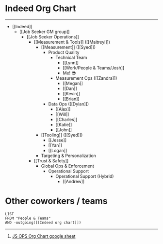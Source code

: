 # Indeed Org Chart
---
- [[Indeed]]
	- [[Job Seeker GM group]]
		- [[Job Seeker Operations]]
			- [[Measurement & Tools]] ([[Maitreyi]])
				- [[Measurement]] ([[Syed]])
					- Product Quality
						- Technical Team
							- [[Lynn]]
							- [[Work/People & Teams/Josh]]
							- Me! 😎
						- Measurement Ops ([[Zandra]])
							- [[Megan]]
							- [[Dan]]
							- [[Kevin]]
							- [[Brian]]
					- Data Ops ([[Dylan]])
						- [[Alex]]
						- [[Will]]
						- [[Charles]]
						- [[Katie]]
						- [[John]]
				- [[Tooling]] ([[Syed]])
					- [[Jesse]]
					- [[Yan]]
					- [[Logan]]
				- Targeting & Personalization
			- [[Trust & Safety]]
				- Global Ops & Enforcement
					- Operational Support
						- Operational Support (Hybrid)
							- [[Andrew]]

# Other coworkers / teams
```dataview
LIST
FROM "People & Teams"
AND -outgoing([[Indeed org chart]])
```
---
1. [JS OPS Org Chart google sheet](https://docs.google.com/spreadsheets/d/1vbYOmc-HjuIQ8H9KPxjry89hDjrHqbzVRqmX02adg8Y/edit#gid=1330009564)